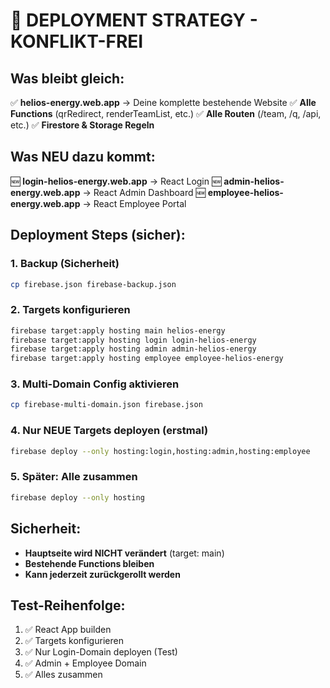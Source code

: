 # 🚀 DEPLOYMENT STRATEGY - KONFLIKT-FREI

## Was bleibt gleich:
✅ **helios-energy.web.app** → Deine komplette bestehende Website
✅ **Alle Functions** (qrRedirect, renderTeamList, etc.)
✅ **Alle Routen** (/team, /q, /api, etc.)
✅ **Firestore & Storage Regeln**

## Was NEU dazu kommt:
🆕 **login-helios-energy.web.app** → React Login
🆕 **admin-helios-energy.web.app** → React Admin Dashboard
🆕 **employee-helios-energy.web.app** → React Employee Portal

## Deployment Steps (sicher):

### 1. Backup (Sicherheit)
```bash
cp firebase.json firebase-backup.json
```

### 2. Targets konfigurieren
```bash
firebase target:apply hosting main helios-energy
firebase target:apply hosting login login-helios-energy
firebase target:apply hosting admin admin-helios-energy  
firebase target:apply hosting employee employee-helios-energy
```

### 3. Multi-Domain Config aktivieren
```bash
cp firebase-multi-domain.json firebase.json
```

### 4. Nur NEUE Targets deployen (erstmal)
```bash
firebase deploy --only hosting:login,hosting:admin,hosting:employee
```

### 5. Später: Alle zusammen
```bash
firebase deploy --only hosting
```

## Sicherheit:
- **Hauptseite wird NICHT verändert** (target: main)
- **Bestehende Functions bleiben**
- **Kann jederzeit zurückgerollt werden**

## Test-Reihenfolge:
1. ✅ React App builden
2. ✅ Targets konfigurieren  
3. ✅ Nur Login-Domain deployen (Test)
4. ✅ Admin + Employee Domain
5. ✅ Alles zusammen
